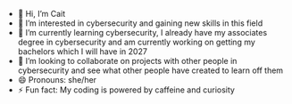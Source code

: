 - 👋 Hi, I’m Cait
- 👀 I’m interested in cybersecurity and gaining new skills in this field
- 🌱 I’m currently learning cybersecurity, I already have my associates degree in cybersecurity and am currently working on getting my bachelors which I will have in 2027
- 💞️ I’m looking to collaborate on projects with other people in cybersecurity and see what other people have created to learn off them
- 😄 Pronouns: she/her
- ⚡ Fun fact: My coding is powered by caffeine and curiosity

<!---
Cait583/Cait583 is a ✨ special ✨ repository because its `README.md` (this file) appears on your GitHub profile.
You can click the Preview link to take a look at your changes.
--->
